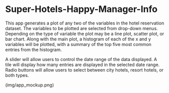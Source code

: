 # Super-Hotels-Happy-Manager-Info

This app generates a plot of any two of the variables in the hotel reservation dataset. The variables to be plotted are selected from drop-down menus. Depending on the type of variable the plot may be a line plot, scatter plot, or bar chart. Along with the main plot, a histogram of each of the x and y variables will be plotted, with a summary of the top five most common entries from the histogram.

A slider will allow users to control the date range of the data displayed. A tile will display how many entries are displayed in the selected date range. Radio buttons will allow users to select between city hotels, resort hotels, or both types.

(img/app_mockup.png)
